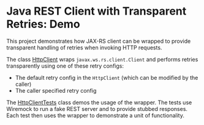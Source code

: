 # Java REST Client with Transparent Retries: Demo

This project demonstrates how JAX-RS client can be wrapped to provide transparent handling of retries when invoking HTTP requests. 

The class [HttpClient](https://github.com/ravisharda/rest-client-with-retries-demo/blob/main/src/main/java/org/example/rs/http/retryingclient/HttpClient.java) wraps `javax.ws.rs.client.Client` and performs retries transparently using one of these retry configs: 
* The default retry config in the `HttpClient` (which can be modified by the caller)
* The caller specified retry config

The [HttpClientTests](https://github.com/ravisharda/rest-client-with-retries-demo/blob/main/src/test/java/org/example/rs/http/retryingclient/HttpClientTests.java) class demos the usage of the wrapper. The tests use Wiremock to run a fake REST server and to provide stubbed responses. 
Each test then uses the wrapper to demonstrate a unit of functionality. 
